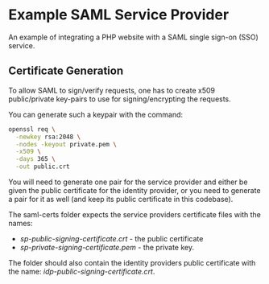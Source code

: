 # Example SAML Service Provider
An example of integrating a PHP website with a SAML single sign-on (SSO) service.


## Certificate Generation
To allow SAML to sign/verify requests, one has to create x509 public/private key-pairs to use for 
signing/encrypting the requests.

You can generate such a keypair with the command:

```bash
openssl req \
  -newkey rsa:2048 \
  -nodes -keyout private.pem \
  -x509 \
  -days 365 \
  -out public.crt
```

You will need to generate one pair for the service provider and either be given the public 
certificate for the identity provider, or you need to generate a pair for it as well (and keep its 
public certificate in this codebase).

The saml-certs folder expects the service providers certificate files with the names:

* *sp-public-signing-certificate.crt* - the public certificate
* *sp-private-signing-certificate.pem* - the private key.

The folder should also contain the identity providers public certificate with the name:
*idp-public-signing-certificate.crt*.

